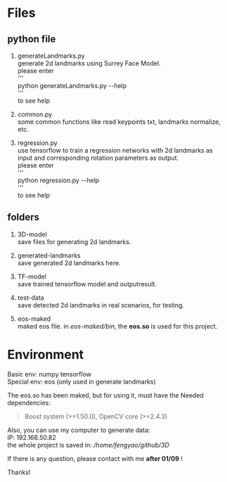 Files  
============

python file  
-----------
1. generateLandmarks.py  
generate 2d landmarks using Surrey Face Model.  
please enter  
'''  
python generateLandmarks.py --help  
'''  
to see help  

2. common.py  
some common functions like read keypoints txt, landmarks normalize, etc.  

3. regression.py  
use tensorflow to train a regression networks with 2d landmarks as input and corresponding rotation parameters as output.   
please enter  
'''  
python regression.py --help  
'''  
to see help  

folders  
-----------
1. 3D-model  
save files for generating 2d landmarks.  

2. generated-landmarks  
save generated 2d landmarks here.  

3. TF-model  
save trained tensorflow model and outputresult.  

4. test-data  
save detected 2d landmarks in real scenarios, for testing.  

5. eos-maked  
maked eos file. in *eos-maked/bin*, the **eos.so** is used for this project.  


Environment
==============
Basic env: numpy tensorflow  
Special env: eos (only used in generate landmarks)  

The eos.so has been maked, but for using it, must have the Needed dependencies:  
> Boost system (>=1.50.0), OpenCV core (>=2.4.3)

Also, you can use my computer to generate data:  
IP: 192.168.50.82  
the whole project is saved in: */home/fengyao/github/3D*  

If there is any question, please contact with me **after 01/09** !

Thanks!

